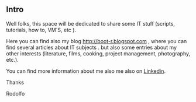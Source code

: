 
**Intro**
---------

Well folks, this space will be dedicated to share some IT stuff (scripts, tutorials, how to, VM´S, etc ).

Here you can find also my blog http://boot-r.blogspot.com , where you can find several articles about IT subjects . but also some entries about my other interests (literature, films, cooking, project management, photography, etc.).

You can find more information about me also  me also on [Linkedin](https://www.linkedin.com/in/rmondion/).

Thanks

Rodolfo
